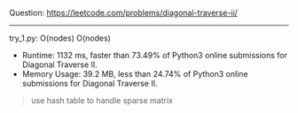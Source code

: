 Question: https://leetcode.com/problems/diagonal-traverse-ii/

---

try_1.py: O(nodes) O(nodes)

* Runtime: 1132 ms, faster than 73.49% of Python3 online submissions for Diagonal Traverse II.
* Memory Usage: 39.2 MB, less than 24.74% of Python3 online submissions for Diagonal Traverse II.

> use hash table to handle sparse matrix
